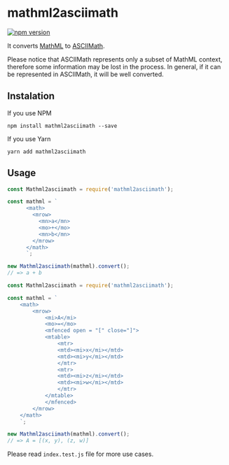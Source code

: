 # mathml2asciimath

[![npm version](https://badge.fury.io/js/mathml2asciimath.svg)](https://badge.fury.io/js/mathml2asciimath)

It converts [MathML](https://en.wikipedia.org/wiki/MathML) to [ASCIIMath](http://asciimath.org/). 

Please notice that ASCIIMath represents only a subset of MathML context, therefore some information may be lost in the process. In general, if it can be represented in ASCIIMath, it will be well converted.

## Instalation

If you use NPM

````
npm install mathml2asciimath --save
````

If you use Yarn

````
yarn add mathml2asciimath
````

## Usage



````javascript
const Mathml2asciimath = require('mathml2asciimath');

const mathml = `
      <math>
        <mrow>
          <mn>a</mn>
          <mo>+</mo>
          <mn>b</mn>
        </mrow>
      </math>
      `;

new Mathml2asciimath(mathml).convert();
// => a + b
`````

````javascript
const Mathml2asciimath = require('mathml2asciimath');

const mathml = `
    <math>
        <mrow>
            <mi>A</mi>
            <mo>=</mo>
            <mfenced open = "[" close="]">
            <mtable>
                <mtr>
                <mtd><mi>x</mi></mtd>
                <mtd><mi>y</mi></mtd>
                </mtr>
                <mtr>
                <mtd><mi>z</mi></mtd>
                <mtd><mi>w</mi></mtd>
                </mtr>
            </mtable>
            </mfenced>
        </mrow>
    </math>
    `;

new Mathml2asciimath(mathml).convert();
// => A = [(x, y), (z, w)]
`````

Please read ```index.test.js``` file for more use cases.
